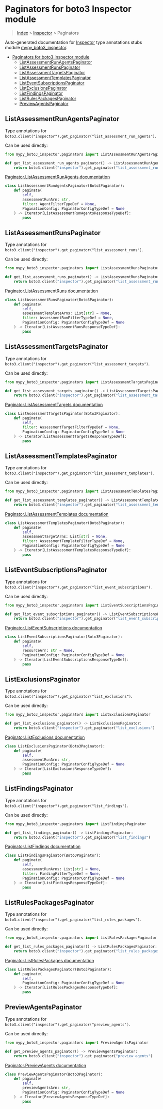 # Paginators for boto3 Inspector module

> [Index](../README.md) > [Inspector](./README.md) > Paginators

Auto-generated documentation for [Inspector](https://boto3.amazonaws.com/v1/documentation/api/latest/reference/services/inspector.html#Inspector)
type annotations stubs module [mypy_boto3_inspector](https://pypi.org/project/mypy-boto3-inspector/).

- [Paginators for boto3 Inspector module](#paginators-for-boto3-inspector-module)
  - [ListAssessmentRunAgentsPaginator](#listassessmentrunagentspaginator)
  - [ListAssessmentRunsPaginator](#listassessmentrunspaginator)
  - [ListAssessmentTargetsPaginator](#listassessmenttargetspaginator)
  - [ListAssessmentTemplatesPaginator](#listassessmenttemplatespaginator)
  - [ListEventSubscriptionsPaginator](#listeventsubscriptionspaginator)
  - [ListExclusionsPaginator](#listexclusionspaginator)
  - [ListFindingsPaginator](#listfindingspaginator)
  - [ListRulesPackagesPaginator](#listrulespackagespaginator)
  - [PreviewAgentsPaginator](#previewagentspaginator)

## ListAssessmentRunAgentsPaginator

Type annotations for `boto3.client("inspector").get_paginator("list_assessment_run_agents")`.

Can be used directly:

```python
from mypy_boto3_inspector.paginators import ListAssessmentRunAgentsPaginator

def get_list_assessment_run_agents_paginator() -> ListAssessmentRunAgentsPaginator:
    return boto3.client("inspector").get_paginator("list_assessment_run_agents")
```

[Paginator.ListAssessmentRunAgents documentation](https://boto3.amazonaws.com/v1/documentation/api/latest/reference/services/inspector.html#Inspector.Paginator.ListAssessmentRunAgents)

```python
class ListAssessmentRunAgentsPaginator(Boto3Paginator):
    def paginate(
        self,
        assessmentRunArn: str,
        filter: AgentFilterTypeDef = None,
        PaginationConfig: PaginatorConfigTypeDef = None
    ) -> Iterator[ListAssessmentRunAgentsResponseTypeDef]:
        pass
```
## ListAssessmentRunsPaginator

Type annotations for `boto3.client("inspector").get_paginator("list_assessment_runs")`.

Can be used directly:

```python
from mypy_boto3_inspector.paginators import ListAssessmentRunsPaginator

def get_list_assessment_runs_paginator() -> ListAssessmentRunsPaginator:
    return boto3.client("inspector").get_paginator("list_assessment_runs")
```

[Paginator.ListAssessmentRuns documentation](https://boto3.amazonaws.com/v1/documentation/api/latest/reference/services/inspector.html#Inspector.Paginator.ListAssessmentRuns)

```python
class ListAssessmentRunsPaginator(Boto3Paginator):
    def paginate(
        self,
        assessmentTemplateArns: List[str] = None,
        filter: AssessmentRunFilterTypeDef = None,
        PaginationConfig: PaginatorConfigTypeDef = None
    ) -> Iterator[ListAssessmentRunsResponseTypeDef]:
        pass
```
## ListAssessmentTargetsPaginator

Type annotations for `boto3.client("inspector").get_paginator("list_assessment_targets")`.

Can be used directly:

```python
from mypy_boto3_inspector.paginators import ListAssessmentTargetsPaginator

def get_list_assessment_targets_paginator() -> ListAssessmentTargetsPaginator:
    return boto3.client("inspector").get_paginator("list_assessment_targets")
```

[Paginator.ListAssessmentTargets documentation](https://boto3.amazonaws.com/v1/documentation/api/latest/reference/services/inspector.html#Inspector.Paginator.ListAssessmentTargets)

```python
class ListAssessmentTargetsPaginator(Boto3Paginator):
    def paginate(
        self,
        filter: AssessmentTargetFilterTypeDef = None,
        PaginationConfig: PaginatorConfigTypeDef = None
    ) -> Iterator[ListAssessmentTargetsResponseTypeDef]:
        pass
```
## ListAssessmentTemplatesPaginator

Type annotations for `boto3.client("inspector").get_paginator("list_assessment_templates")`.

Can be used directly:

```python
from mypy_boto3_inspector.paginators import ListAssessmentTemplatesPaginator

def get_list_assessment_templates_paginator() -> ListAssessmentTemplatesPaginator:
    return boto3.client("inspector").get_paginator("list_assessment_templates")
```

[Paginator.ListAssessmentTemplates documentation](https://boto3.amazonaws.com/v1/documentation/api/latest/reference/services/inspector.html#Inspector.Paginator.ListAssessmentTemplates)

```python
class ListAssessmentTemplatesPaginator(Boto3Paginator):
    def paginate(
        self,
        assessmentTargetArns: List[str] = None,
        filter: AssessmentTemplateFilterTypeDef = None,
        PaginationConfig: PaginatorConfigTypeDef = None
    ) -> Iterator[ListAssessmentTemplatesResponseTypeDef]:
        pass
```
## ListEventSubscriptionsPaginator

Type annotations for `boto3.client("inspector").get_paginator("list_event_subscriptions")`.

Can be used directly:

```python
from mypy_boto3_inspector.paginators import ListEventSubscriptionsPaginator

def get_list_event_subscriptions_paginator() -> ListEventSubscriptionsPaginator:
    return boto3.client("inspector").get_paginator("list_event_subscriptions")
```

[Paginator.ListEventSubscriptions documentation](https://boto3.amazonaws.com/v1/documentation/api/latest/reference/services/inspector.html#Inspector.Paginator.ListEventSubscriptions)

```python
class ListEventSubscriptionsPaginator(Boto3Paginator):
    def paginate(
        self,
        resourceArn: str = None,
        PaginationConfig: PaginatorConfigTypeDef = None
    ) -> Iterator[ListEventSubscriptionsResponseTypeDef]:
        pass
```
## ListExclusionsPaginator

Type annotations for `boto3.client("inspector").get_paginator("list_exclusions")`.

Can be used directly:

```python
from mypy_boto3_inspector.paginators import ListExclusionsPaginator

def get_list_exclusions_paginator() -> ListExclusionsPaginator:
    return boto3.client("inspector").get_paginator("list_exclusions")
```

[Paginator.ListExclusions documentation](https://boto3.amazonaws.com/v1/documentation/api/latest/reference/services/inspector.html#Inspector.Paginator.ListExclusions)

```python
class ListExclusionsPaginator(Boto3Paginator):
    def paginate(
        self,
        assessmentRunArn: str,
        PaginationConfig: PaginatorConfigTypeDef = None
    ) -> Iterator[ListExclusionsResponseTypeDef]:
        pass
```
## ListFindingsPaginator

Type annotations for `boto3.client("inspector").get_paginator("list_findings")`.

Can be used directly:

```python
from mypy_boto3_inspector.paginators import ListFindingsPaginator

def get_list_findings_paginator() -> ListFindingsPaginator:
    return boto3.client("inspector").get_paginator("list_findings")
```

[Paginator.ListFindings documentation](https://boto3.amazonaws.com/v1/documentation/api/latest/reference/services/inspector.html#Inspector.Paginator.ListFindings)

```python
class ListFindingsPaginator(Boto3Paginator):
    def paginate(
        self,
        assessmentRunArns: List[str] = None,
        filter: FindingFilterTypeDef = None,
        PaginationConfig: PaginatorConfigTypeDef = None
    ) -> Iterator[ListFindingsResponseTypeDef]:
        pass
```
## ListRulesPackagesPaginator

Type annotations for `boto3.client("inspector").get_paginator("list_rules_packages")`.

Can be used directly:

```python
from mypy_boto3_inspector.paginators import ListRulesPackagesPaginator

def get_list_rules_packages_paginator() -> ListRulesPackagesPaginator:
    return boto3.client("inspector").get_paginator("list_rules_packages")
```

[Paginator.ListRulesPackages documentation](https://boto3.amazonaws.com/v1/documentation/api/latest/reference/services/inspector.html#Inspector.Paginator.ListRulesPackages)

```python
class ListRulesPackagesPaginator(Boto3Paginator):
    def paginate(
        self,
        PaginationConfig: PaginatorConfigTypeDef = None
    ) -> Iterator[ListRulesPackagesResponseTypeDef]:
        pass
```
## PreviewAgentsPaginator

Type annotations for `boto3.client("inspector").get_paginator("preview_agents")`.

Can be used directly:

```python
from mypy_boto3_inspector.paginators import PreviewAgentsPaginator

def get_preview_agents_paginator() -> PreviewAgentsPaginator:
    return boto3.client("inspector").get_paginator("preview_agents")
```

[Paginator.PreviewAgents documentation](https://boto3.amazonaws.com/v1/documentation/api/latest/reference/services/inspector.html#Inspector.Paginator.PreviewAgents)

```python
class PreviewAgentsPaginator(Boto3Paginator):
    def paginate(
        self,
        previewAgentsArn: str,
        PaginationConfig: PaginatorConfigTypeDef = None
    ) -> Iterator[PreviewAgentsResponseTypeDef]:
        pass
```